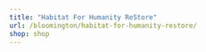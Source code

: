 ```yaml
---
title: "Habitat For Humanity ReStore"
url: /bloomington/habitat-for-humanity-restore/
shop: shop
---
```

